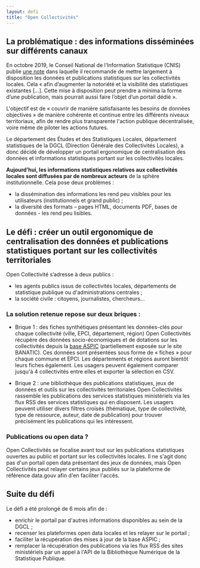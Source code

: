 ```yaml
---
layout: defi
title: "Open Collectivités"
---
```


## La problématique : des informations disséminées sur différents canaux

En octobre 2019, le Conseil National de l'Information Statistique (CNIS) publie [une note](https://www.cnis.fr/wp-content/uploads/2020/02/Note-Stat-sur-les-Coll-territoriales-def.pdf) dans laquelle il recommande de mettre largement à disposition les données et publications statistiques sur les collectivités locales. Cela « afin d’augmenter la notoriété et la visibilité des statistiques existantes [...]. Cette mise à disposition peut prendre a minima la forme d’une publication, mais pourrait aussi faire l’objet d’un portail dédié ».

L'objectif est de « couvrir de manière satisfaisante les besoins de données objectives » de manière cohérente et continue entre les différents niveaux territoriaux, afin de rendre plus transparente l'action publique décentralisée, voire même de piloter les actions futures.

Le département  des Études et des Statistiques Locales, département statistiques de la DGCL (Direction Générale des Collectivités Locales), a donc décidé de développer un portail ergonomique de centralisation des données et informations statistiques portant sur les collectivités locales.

**Aujourd’hui, les informations statistiques relatives aux collectivités locales sont diffusées par de nombreux acteurs** de la sphère institutionnelle. Cela pose deux problèmes :
* la dissémination des informations les rend peu visibles pour les utilisateurs (institutionnels et grand public) ;
* la diversité des formats – pages HTML, documents PDF, bases de données - les rend peu lisibles.

## Le défi : créer un outil ergonomique de centralisation des données et publications statistiques portant sur les collectivités territoriales

Open Collectivité s’adresse à deux publics :
* les agents publics issus de collectivités locales, départements de statistique publique ou d'administrations centrales ;
* la société civile : citoyens, journalistes, chercheurs…

### La solution retenue repose sur deux briques :

* Brique 1 : des fiches synthétiques présentant les données-clés pour chaque collectivité (ville, EPCI, département, région)
Open Collectivités récupère des données socio-économiques et de dotations sur les collectivités depuis la [base ASPIC](https://www.data.gouv.fr/fr/datasets/les-donnees-contextuelles-des-intercommunalites-et-autres-structures-territoriales/) (partiellement exposée sur le site BANATIC). Ces données sont présentées sous forme de « fiches » pour chaque commune et EPCI. Les départements et régions auront bientôt leurs fiches également.
Les usagers peuvent également comparer jusqu'à 4 collectivités entre elles et exporter la sélection en CSV.

* Brique 2 : une bibliothèque des publications statistiques, jeux de données et outils sur les collectivités territoriales
Open Collectivités rassemble les publications des services statistiques ministériels via les flux RSS des services statistiques qui en disposent. Les usagers peuvent utiliser divers filtres croisés (thématique, type de collectivité, type de ressource, auteur, date de publication) pour trouver précisément les publications qui les intéressent.

### Publications ou open data ?

Open Collectivités se focalise avant tout sur les publications statistiques ouvertes au public et portant sur les collectivités locales. Il ne s'agit donc pas d'un portail open data présentant des jeux de données, mais Open Collectivités peut relayer certains jeux publiés sur la plateforme de référence data.gouv afin d'en faciliter l'accès.

## Suite du défi

Le défi a été prolongé de 6 mois afin de :
* enrichir le portail par d'autres informations disponibles au sein de la DGCL ;
* recenser les plateformes open data locales et les relayer sur le portail ;
* faciliter la récupération des mises à jour de la base ASPIC ;
* remplacer la récupération des publications via les flux RSS des sites ministériels par un appel à l'API de la Bibliothèque Numérique de la Statistique Publique.
